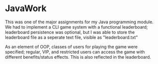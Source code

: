 # JavaWork
This was one of the major assignments for my Java programming module. We had to implement a CLI game system with a functional leaderboard; leaderboard persistence was optional, but I was able to store the leaderboard file as a seperate text file, visible as "leaderboard.txt"

As an element of OOP, classes of users for playing the game were specified; regular, VIP, and restricted users can access the game with different benefits/status effects. This is also reflected in the leaderboard.